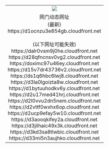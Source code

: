 ﻿<table>
  <tr></tr>
  <tr><td colspan=2 align=center><img src="https://d1ocnzu3e854gb.cloudfront.net/Up/oGate.jpg" /></td></tr>
  <tr><td colspan=2 align=center>网门动态网址<br/>(最新)
<br>https://d1ocnzu3e854gb.cloudfront.net
<br/><br/>(以下网址可能失效)
<br>https://dalr0vsm9j0he.cloudfront.net
<br>https://d28qfncnsv0vg2.cloudfront.net
<br>https://doximc97u46ey.cloudfront.net
<br>https://d15v7dr43736v2.cloudfront.net
<br>https://ds1q6hbc6lwj8.cloudfront.net
<br>https://d3la0lgoizta8w.cloudfront.net
<br>https://d1bytuuhodkv6y.cloudfront.net
<br>https://d2u17med41hrj.cloudfront.net
<br>https://d2l0vvu2dn5nem.cloudfront.net
<br>https://d2vttf0wxhx6op.cloudfront.net
<br>https://d2ucp9efay5w10.cloudfront.net
<br>https://d3aooqkifey2a.cloudfront.net
<br>https://d3jilhaic49x3k.cloudfront.net
<br>https://d3kd3sa8tlwbic.cloudfront.net
<br>https://d33mi5n3aujhko.cloudfront.net
    </td>
  </tr>
</table>
